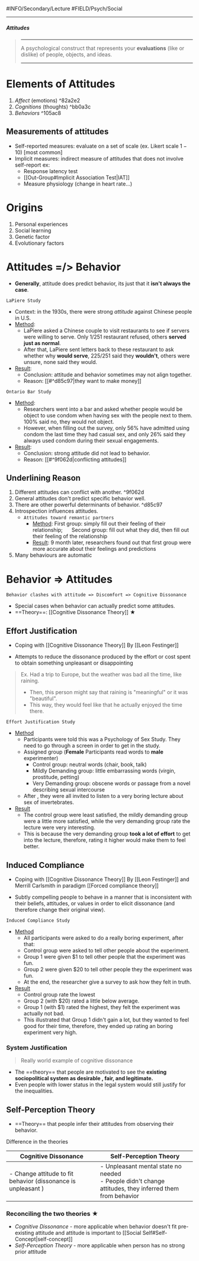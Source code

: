 #INFO/Secondary/Lecture #FIELD/Psych/Social

---

##### Attitudes
> ------------------------------------------------------------
> A psychological construct that represents your **evaluations** (like or dislike) of people, objects, and ideas.
>
> ------------------------------------------------------------


# Elements of Attitudes

1. *Affect* (emotions) ^82a2e2
2. *Cognitions* (thoughts) ^bb0a3c
3. *Behaviors* ^105ac8

## Measurements of attitudes

- Self-reported measures: evaluate on a set of scale (ex. Likert scale $1-10$) [most common]
- Implicit measures: indirect measure of attitudes that does not involve self-report ex:
    * Response latency test
    * [[Out-Group#Implicit Association Test|IAT]]
    * Measure physiology (change in heart rate...)


# Origins

1. Personal experiences
2. Social learning
3. Genetic factor
4. Evolutionary factors


# Attitudes =/> Behavior

- **Generally**, attitude does predict behavior, its just that it **isn't always the case**.

`LaPiere Study`
- Context: in the 1930s, there were strong *attitude* against Chinese people in U.S.
- <u>Method</u>:
    - LaPiere asked a Chinese couple to visit restaurants to see if servers were willing to serve. Only $1/251$ restaurant refused, others **served just as normal**.
    - After that, LaPiere sent letters back to these restaurant to ask whether why **would serve**, $225/251$ said they **wouldn't**, others were unsure, none said they would.
- <u>Result</u>:
    - Conclusion: attitude and behavior sometimes may not align together.
    - Reason: [[#^d85c97|they want to make money]]

`Ontario Bar Study`
- <u>Method</u>:
    - Researchers went into a bar and asked whether people would be object to use condom when having sex with the people next to them. $100\%$ said no, they would not object.
    - However, when filling out the survey, only $56\%$ have admitted using condom the last time they had casual sex, and only $26\%$ said they always used condom during their sexual engagements.
- <u>Result</u>:
    - Conclusion: strong attitude did not lead to behavior.
    - Reason: [[#^9f062d|conflicting attitudes]]

## Underlining Reason

1. Different attitudes can conflict with another. ^9f062d
2. General attitudes don't predict specific behavior well.
3. There are other powerful determinants of behavior. ^d85c97
4. Introspection influences attitudes.
    - `Attitudes toward remantic partners`
        * <u>Method</u>: First group: simply fill out their feeling of their relationship; $\quad$ Second group: fill out what they did, then fill out their feeling of the relationship
        * <u>Result</u>: 9 month later, researchers found out that first group were more accurate about their feelings and predictions
5. Many behaviours are automatic


# Behavior => Attitudes

```text
Behavior clashes with attitude => Discomfort => Cognitive Dissonance
```

- Special cases when behavior can actually predict some attitudes.
- ==Theory==: [[Cognitive Dissonance Theory]] ★

## Effort Justification

- Coping with [[Cognitive Dissonance Theory]] By [[Leon Festinger]]

- Attempts to reduce the dissonance produced by the effort or cost spent to obtain something unpleasant or disappointing

> Ex. Had a trip to Europe, but the weather was bad all the time, like raining.
> - Then, this person might say that raining is "meaningful" or it was "beautiful".
> - This way, they would feel like that he actually enjoyed the time there.

`Effort Justification Study`
- <u>Method</u>
    - Participants were told this was a Psychology of Sex Study. They need to go through a screen in order to get in the study.
    - Assigned group (**Female** Participants read words to **male** experimenter)
        - Control group: neutral words (chair, book, talk)
        - Mildly Demanding group: little embarrassing words (virgin, prostitude, petting)
        - Very Demanding group: obscene words or passage from a novel describing sexual intercourse
    - After , they were all invited to listen to a very boring lecture about sex of invertebrates.
- <u>Result</u>
    - The control group were least satisfied, the mildly demanding group were a little more satisfied, while the very demanding group rate the lecture were very interesting.
    - This is because the very demanding group **took a lot of effort** to get into the lecture, therefore, rating it higher would make them to feel better.


## Induced Compliance

- Coping with [[Cognitive Dissonance Theory]] By [[Leon Festinger]] and Merrill Carlsmith in paradigm [[Forced compliance theory]]

- Subtly compelling people to behave in a manner that is inconsistent with their beliefs, attitudes, or values in order to elicit dissonance (and therefore change their original view).

`Induced Compliance Study`
- <u>Method</u>
    - All participants were asked to do a really boring experiment, after that:
    - Control group were asked to tell other people about the experiment.
    - Group 1 were given $\$1$ to tell other people that the experiment was fun.
    - Group 2 were given $\$20$ to tell other people they the experiment was fun.
    - At the end, the researcher give a survey to ask how they felt in truth.
- <u>Result</u>
    - Control group rate the lowest
    - Group 2 (with $\$20$) rated a little below average.
    - Group 1 (with $\$1$) rated the highest, they felt the experiment was actually not bad.
    - This illustrated that Group 1 didn't gain a lot, but they wanted to feel good for their time, therefore, they ended up rating an boring experiment very high.

### System Justification

> Really world example of cognitive dissonance
- The ==theory== that people are motivated to see the **existing sociopolitical system as desirable , fair, and legitimate.**
- Even people with lower status in the legal system would still justify for the inequalities.

## Self-Perception Theory

- ==Theory== that people infer their attitudes from observing their behavior.

Difference in the theories

| Cognitive Dissonance                                          | Self-Perception Theory                                                                                      |
|---------------------------------------------------------------|-------------------------------------------------------------------------------------------------------------|
| - Change attitude to fit behavior (dissonance is unpleasant ) | - Unpleasant mental state no needed <br> - People didn't change attitudes, they inferred them from behavior |

### Reconciling the two theories ★

- *Cognitive Dissonance* - more applicable when behavior doesn't fit pre-existing attitude and attitude is important to [[Social Self#Self-Concept|self-concept]]
- *Self-Perception Theory* - more applicable when person has no strong prior attitude
